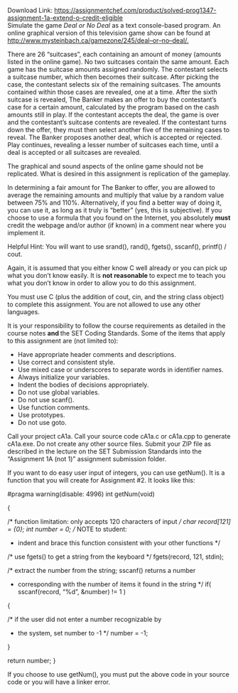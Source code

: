 Download Link: https://assignmentchef.com/product/solved-prog1347-assignment-1a-extend-o-credit-eligible
<br>
Simulate the game <em>Deal or No Deal </em>as a text console-based program.  An online graphical version of this television game show can be found at <a href="http://www.mysteinbach.ca/game-zone/245/deal-or-no-deal/">http://www.mysteinbach.ca/game</a><a href="http://www.mysteinbach.ca/game-zone/245/deal-or-no-deal/">zone/245/deal</a><a href="http://www.mysteinbach.ca/game-zone/245/deal-or-no-deal/">–</a><a href="http://www.mysteinbach.ca/game-zone/245/deal-or-no-deal/">or</a><a href="http://www.mysteinbach.ca/game-zone/245/deal-or-no-deal/">–</a><a href="http://www.mysteinbach.ca/game-zone/245/deal-or-no-deal/">no</a><a href="http://www.mysteinbach.ca/game-zone/245/deal-or-no-deal/">–</a><a href="http://www.mysteinbach.ca/game-zone/245/deal-or-no-deal/">deal/</a><a href="http://www.mysteinbach.ca/game-zone/245/deal-or-no-deal/">.</a>

There are 26 “suitcases”, each containing an amount of money (amounts listed in the online game).  No two suitcases contain the same amount.  Each game has the suitcase amounts assigned randomly.  The contestant selects a suitcase number, which then becomes their suitcase.  After picking the case, the contestant selects six of the remaining suitcases.  The amounts contained within those cases are revealed, one at a time.  After the sixth suitcase is revealed, The Banker makes an offer to buy the contestant’s case for a certain amount, calculated by the program based on the cash amounts still in play.  If the contestant accepts the deal, the game is over and the contestant’s suitcase contents are revealed.  If the contestant turns down the offer, they must then select another five of the remaining cases to reveal.  The Banker proposes another deal, which is accepted or rejected.  Play continues, revealing a lesser number of suitcases each time, until a deal is accepted or all suitcases are revealed.

The graphical and sound aspects of the online game should not be replicated.  What is desired in this assignment is replication of the gameplay.

In determining a fair amount for The Banker to offer, you are allowed to average the remaining amounts and multiply that value by a random value between 75% and 110%.  Alternatively, if you find a better way of doing it, you can use it, as long as it truly is “better” (yes, this is subjective). If you choose to use a formula that you found on the Internet, you absolutely <strong>must </strong>credit the webpage and/or author (if known) in a comment near where you implement it.

Helpful Hint: You will want to use srand(), rand(), fgets(), sscanf(), printf() / cout.

Again, it is assumed that you either know C well already or you can pick up what you don’t know easily. It is <strong>not reasonable </strong>to expect me to teach you what you don’t know in order to allow you to do this assignment.

You must use C (plus the addition of cout, cin, and the string class object) to complete this assignment. You are not allowed to use any other languages.

It is your responsibility to follow the course requirements as detailed in the course notes <strong>and </strong>the SET Coding Standards.  Some of the items that apply to this assignment are (not limited to):

<ul>

 <li>Have appropriate header comments and descriptions.</li>

 <li>Use correct and consistent style.</li>

 <li>Use mixed case or underscores to separate words in identifier names.</li>

 <li>Always initialize your variables.</li>

 <li>Indent the bodies of decisions appropriately.</li>

 <li>Do not use global variables.</li>

 <li>Do not use scanf().</li>

 <li>Use function comments.</li>

 <li>Use prototypes.</li>

 <li>Do not use goto.</li>

</ul>

Call your project cA1a. Call your source code cA1a.c or cA1a.cpp to generate cA1a.exe.  Do not create any other source files. Submit your ZIP file as described in the lecture on the SET Submission Standards into the “Assignment 1A (not 1)” assignment submission folder.

If you want to do easy user input of integers, you can use getNum(). It is a function that you will create for Assignment #2. It looks like this:

#pragma warning(disable: 4996) int getNum(void)

{




/* function limitation: only accepts 120 characters of input */    char record[121] = {0};                 int number = 0;    /* NOTE to student:

<ul>

 <li>indent and brace this function consistent with your other functions */</li>

</ul>

/* use  fgets() to get a string from the keyboard */    fgets(record,  121, stdin);

/* extract  the number from the string; sscanf() returns a number

<ul>

 <li>corresponding with the number of items it found in the string */ if(  sscanf(record, “%d”, &amp;number) != 1 )</li>

</ul>

{

/*  if the user did not enter a number recognizable by

<ul>

 <li>the system, set number to -1 */ number  = -1;</li>

</ul>

}

return  number; }

If you choose to use getNum(), you must put the above code in your source code or you will have a linker error.